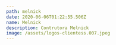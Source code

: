 ```yaml
---
path: melnick
date: 2020-06-06T01:22:55.506Z
name: Melnick
description: Contrutora Melnick
image: /assets/logos-clientess.007.jpeg
---
```

